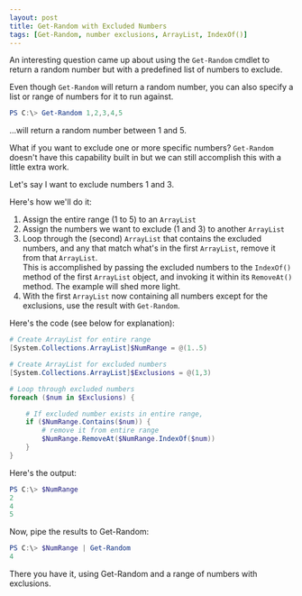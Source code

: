 ```yaml
---
layout: post
title: Get-Random with Excluded Numbers
tags: [Get-Random, number exclusions, ArrayList, IndexOf()]
---
```


An interesting question came up about using the ```Get-Random``` cmdlet to return a random number but with a predefined list of numbers to exclude.

Even though ```Get-Random``` will return a random number, you can also specify a list or range of numbers for it to run against.

```powershell
PS C:\> Get-Random 1,2,3,4,5
```
...will return a random number between 1 and 5.

What if you want to exclude one or more specific numbers? ```Get-Random``` doesn't have this capability built in but we can still accomplish this with a little extra work.

Let's say I want to exclude numbers 1 and 3.

Here's how we'll do it:
1. Assign the entire range (1 to 5) to an ``ArrayList``
2. Assign the numbers we want to exclude (1 and 3) to another ```ArrayList```
3. Loop through the (second) ```ArrayList``` that contains the excluded numbers, and any that match what's in the first ```ArrayList```, remove it from that ```ArrayList```.  
This is accomplished by passing the excluded numbers to the ```IndexOf()``` method of the first ```ArrayList``` object, and invoking it within its ```RemoveAt()``` method. The example will shed more light.
4. With the first ```ArrayList``` now containing all numbers except for the exclusions, use the result with ```Get-Random```.

Here's the code (see below for explanation):

```powershell
# Create ArrayList for entire range
[System.Collections.ArrayList]$NumRange = @(1..5)

# Create ArrayList for excluded numbers
[System.Collections.ArrayList]$Exclusions = @(1,3)

# Loop through excluded numbers
foreach ($num in $Exclusions) {

    # If excluded number exists in entire range,
    if ($NumRange.Contains($num)) {
        # remove it from entire range
        $NumRange.RemoveAt($NumRange.IndexOf($num))
    }
}
```
Here's the output:

```powershell
PS C:\> $NumRange
2
4
5
```
Now, pipe the results to Get-Random:
```powershell
PS C:\> $NumRange | Get-Random
4
```

There you have it, using Get-Random and a range of numbers with exclusions.
